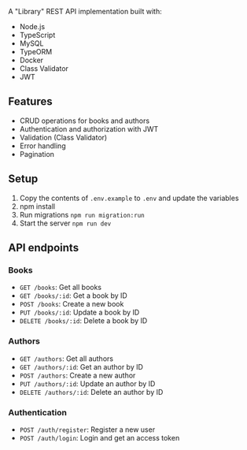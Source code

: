 A "Library" REST API implementation built with:

- Node.js
- TypeScript
- MySQL
- TypeORM
- Docker
- Class Validator
- JWT

## Features

- CRUD operations for books and authors
- Authentication and authorization with JWT
- Validation (Class Validator)
- Error handling
- Pagination

## Setup

1. Copy the contents of `.env.example` to `.env` and update the variables
2. npm install
3. Run migrations `npm run migration:run`
4. Start the server `npm run dev`

## API endpoints

### Books

- `GET /books`: Get all books
- `GET /books/:id`: Get a book by ID
- `POST /books`: Create a new book
- `PUT /books/:id`: Update a book by ID
- `DELETE /books/:id`: Delete a book by ID

### Authors

- `GET /authors`: Get all authors
- `GET /authors/:id`: Get an author by ID
- `POST /authors`: Create a new author
- `PUT /authors/:id`: Update an author by ID
- `DELETE /authors/:id`: Delete an author by ID

### Authentication

- `POST /auth/register`: Register a new user
- `POST /auth/login`: Login and get an access token
